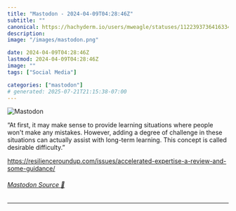 ```yaml
---
title: "Mastodon - 2024-04-09T04:28:46Z"
subtitle: ""
canonical: https://hachyderm.io/users/mweagle/statuses/112239373641633439
description:
image: "/images/mastodon.png"

date: 2024-04-09T04:28:46Z
lastmod: 2024-04-09T04:28:46Z
image: ""
tags: ["Social Media"]

categories: ["mastodon"]
# generated: 2025-07-21T21:15:38-07:00
---
```

![Mastodon](/images/mastodon.png)

<p>“At first, it may make sense to provide learning situations where people won&#39;t make any mistakes. However, adding a degree of challenge in these situations can actually assist with long-term learning. This concept is called desirable difficulty.”</p><p><a href="https://resilienceroundup.com/issues/accelerated-expertise-a-review-and-some-guidance/" target="_blank" rel="nofollow noopener noreferrer" translate="no"><span class="invisible">https://</span><span class="ellipsis">resilienceroundup.com/issues/a</span><span class="invisible">ccelerated-expertise-a-review-and-some-guidance/</span></a></p>


###### [Mastodon Source 🐘](https://hachyderm.io/@mweagle/112239373641633439)

___
